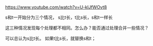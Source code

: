 https://www.youtube.com/watch?v=U-klJfWOvt8


s和t一开始分为三个情况，  s比t长，t比s长，s和t一样长

这三种情况发现每个处理都不相同。怎么办？能否通过处理合并一些情况？

可以总认为s比t长。 如果t比s长，就替换s和t； 